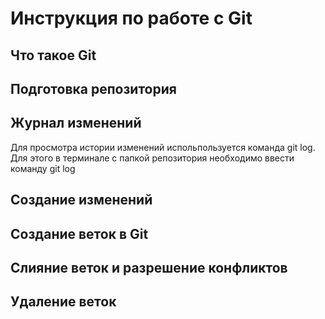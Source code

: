 # Инструкция по работе с Git

## Что такое Git

## Подготовка репозитория

## Журнал изменений
Для просмотра истории изменений испольпользуется команда git log. 
Для этого в терминале с папкой репозитория необходимо ввести команду git log

## Создание изменений

## Создание веток в Git

## Слияние веток и разрешение конфликтов

## Удаление веток